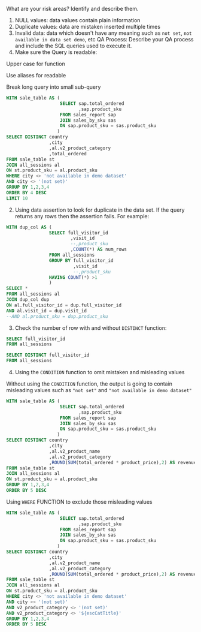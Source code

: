 What are your risk areas? Identify and describe them.
1. NULL values: data values contain plain information
2. Duplicate values: data are mistaken inserted multiple times
3. Invalid data: data which doesn't have any meaning such as `not set`, `not available in data set demo`, etc
QA Process:
Describe your QA process and include the SQL queries used to execute it.
1. Make sure the Query is readable:

Upper case for function

Use aliases for readable

Break long query into small sub-query
```SQL
WITH sale_table AS (
					SELECT sap.total_ordered
						   ,sap.product_sku
					FROM sales_report sap
					JOIN sales_by_sku sas
					ON sap.product_sku = sas.product_sku
				   )
SELECT DISTINCT country
				,city
				,al.v2_product_category
				,total_ordered
FROM sale_table st
JOIN all_sessions al
ON st.product_sku = al.product_sku
WHERE city <> 'not available in demo dataset'
AND city <> '(not set)'
GROUP BY 1,2,3,4
ORDER BY 4 DESC
LIMIT 10
```

2. Using data assertion to look for duplicate in the data set. If the query returns any rows then the assertion fails. For example:
```SQL
WITH dup_col AS (
				SELECT full_visitor_id
						,visit_id
						--,product_sku
						,COUNT(*) AS num_rows
				FROM all_sessions
				GROUP BY full_visitor_id
						 ,visit_id
						 --,product_sku
				HAVING COUNT(*) >1
				)
SELECT *
FROM all_sessions al
JOIN dup_col dup
ON al.full_visitor_id = dup.full_visitor_id 
AND al.visit_id = dup.visit_id
--AND al.product_sku = dup.product_sku
```

3. Check the number of row with and without `DISTINCT` function:
```SQL
SELECT full_visitor_id
FROM all_sessions
```

```SQL
SELECT DISTINCT full_visitor_id
FROM all_sessions
```

4. Using the `CONDITION` function to omit mistaken and misleading values

Without using the `CONDITION` function, the output is going to contain misleading values such as `"not set"` and `"not available in demo dataset"`

```SQL
WITH sale_table AS (
					SELECT sap.total_ordered
						   ,sap.product_sku
					FROM sales_report sap
					JOIN sales_by_sku sas
					ON sap.product_sku = sas.product_sku
				   )
SELECT DISTINCT country
				,city
				,al.v2_product_name
				,al.v2_product_category
				,ROUND(SUM(total_ordered * product_price),2) AS revenue
FROM sale_table st
JOIN all_sessions al
ON st.product_sku = al.product_sku
GROUP BY 1,2,3,4
ORDER BY 5 DESC
```
Using `WHERE` FUNCTION to exclude those misleading values

```SQL
WITH sale_table AS (
					SELECT sap.total_ordered
						   ,sap.product_sku
					FROM sales_report sap
					JOIN sales_by_sku sas
					ON sap.product_sku = sas.product_sku
				   )
SELECT DISTINCT country
				,city
				,al.v2_product_name
				,al.v2_product_category
				,ROUND(SUM(total_ordered * product_price),2) AS revenue
FROM sale_table st
JOIN all_sessions al
ON st.product_sku = al.product_sku
WHERE city <> 'not available in demo dataset'
AND city <> '(not set)'
AND v2_product_category <> '(not set)' 
AND v2_product_category <> '${escCatTitle}'
GROUP BY 1,2,3,4
ORDER BY 5 DESC
```